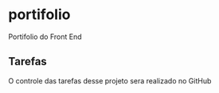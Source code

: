 # portifolio
Portifolio do Front End


## Tarefas
O controle das tarefas desse projeto sera realizado no GitHub